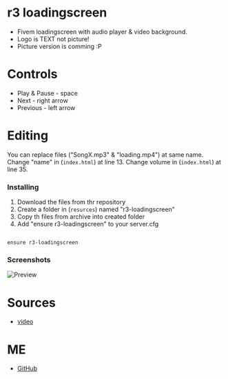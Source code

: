 # r3 loadingscreen

- Fivem loadingscreen with audio player & video background.
- Logo is TEXT not picture!
- Picture version is comming :P 

# Controls
- Play & Pause - space
- Next - right arrow
- Previous - left arrow

# Editing
You can replace files ("SongX.mp3" & "loading.mp4") at same name.
Change "name" in (`index.html`) at line 13.
Change volume in (`index.html`) at line 35.

### Installing
1. Download the files from thr repository
2. Create a folder in (`resurces`) named "r3-loadingscreen"
3. Copy th files from archive into created folder
4. Add "ensure r3-loadingscreen" to your server.cfg

```

ensure r3-loadingscreen

```

### Screenshots

![Preview](https://files.catbox.moe/vay8lh.png)

# Sources
- [video](https://www.youtube.com/watch?v=PWeDrQLVBPw)
# ME
- [GitHub](https://github.com/R3IC0P)
